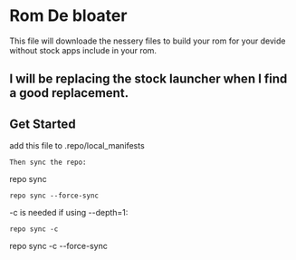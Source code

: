 Rom De bloater
===========
This file will downloade the nessery files to build your rom for your devide without stock apps include in your rom.

I will be replacing the stock launcher when I find a good replacement.
---------------
Get Started 
---------------
add this file to .repo/local_manifests
```
Then sync the repo:
```
repo sync
```
repo sync --force-sync
```
-c is needed if using --depth=1:
```
repo sync -c
```
repo sync -c --force-sync
